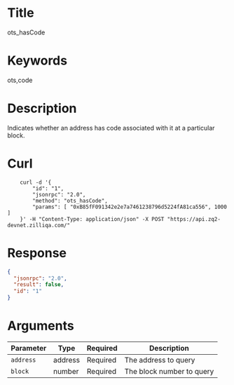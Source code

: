 # Title

ots_hasCode

# Keywords

ots,code

# Description

Indicates whether an address has code associated with it at a particular block.

# Curl

```shell
    curl -d '{
        "id": "1",
        "jsonrpc": "2.0",
        "method": "ots_hasCode",
        "params": [ "0xB85fF091342e2e7a7461238796d5224fA81ca556", 1000 ]
    }' -H "Content-Type: application/json" -X POST "https://api.zq2-devnet.zilliqa.com/"
```

# Response

```json
{
  "jsonrpc": "2.0",
  "result": false,
  "id": "1"
}
```

# Arguments

| Parameter | Type    | Required | Description               |
| --------- | ------- | -------- | ------------------------- |
| `address` | address | Required | The address to query      |
| `block`   | number  | Required | The block number to query |
